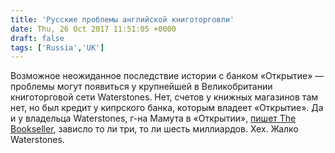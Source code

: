 ```yaml
---
title: 'Русские проблемы английской книготорговли'
date: Thu, 26 Oct 2017 11:51:05 +0000
draft: false
tags: ['Russia','UK']
---
```


Возможное неожиданное последствие истории с банком «Открытие» — проблемы могут появиться у крупнейшей в Великобритании книготорговой сети Waterstones. Нет, счетов у книжных магазинов там нет, но был кредит у кипрского банка, которым владеет «Открытие». Да и у владельца Waterstones, г-на Мамута в «Открытии», [пишет The Bookseller](https://www.thebookseller.com/news/fears-waterstones-ownership-after-russian-bank-collapse-660346), зависло то ли три, то ли шесть миллиардов. Хех. Жалко Waterstones.